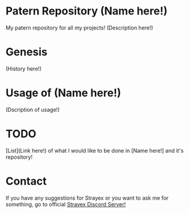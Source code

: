 # Patern Repository (Name here!)

My patern repository for all my projects!
(Description here!)

# Genesis

(History here!)

# Usage of (Name here!)

(Dscription of usage!)

# TODO

[List](Link here!) of what I would like to be done in [Name here!] and it's repository!

# Contact

If you have any suggestions for Strayex or you want to ask me for something, go to official [Strayex Discord Server!](https://discord.gg/ytdkCVD)